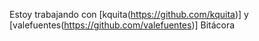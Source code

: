 Estoy trabajando con [kquita(https://github.com/kquita)] y [valefuentes(https://github.com/valefuentes)]
Bitácora 

